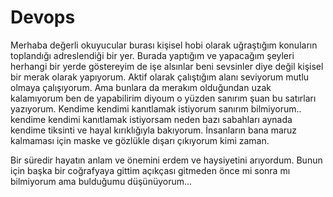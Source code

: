 # Devops
Merhaba değerli okuyucular burası kişisel hobi olarak uğraştığım konuların toplandığı adreslendiği bir yer. Burada yaptığım ve yapacağım şeyleri herhangi bir yerde göstereyim de işe alsınlar beni sevsinler diye değil kişisel bir merak olarak yapıyorum.
Aktif olarak çalıştığım alanı seviyorum mutlu olmaya çalışıyorum. Ama bunlara da merakım olduğundan uzak kalamıyorum ben de yapabilirim diyoum o yüzden sanırım şuan bu satırları yazıyorum. Kendime kendimi kanıtlamak istiyorum sanırım bilmiyorum.. kendime kendimi kanıtlamak istiyorsam neden bazı sabahları aynada kendime tiksinti ve hayal kırıklığıyla bakıyorum. İnsanların bana maruz kalmaması için maske ve gözlükle dışarı çıkıyorum kimi zaman. 

Bir süredir hayatın anlam ve önemini erdem ve haysiyetini arıyordum. Bunun için başka bir coğrafyaya gittim açıkçası gitmeden önce mi sonra mı bilmiyorum ama bulduğumu düşünüyorum...  
